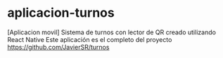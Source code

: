 # aplicacion-turnos
[Aplicacion movil] Sistema de turnos con lector de QR creado utilizando React Native
Este aplicación es el completo del proyecto https://github.com/JavierSR/turnos

